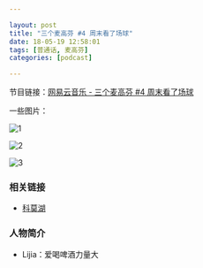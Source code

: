 ```yaml
---

layout: post
title: "三个麦高芬 #4 周末看了场球"
date: 18-05-19 12:58:01
tags: [普通话, 麦高芬]
categories: [podcast]

---
```


节目链接：[网易云音乐 - 三个麦高芬 #4 周末看了场球](http://music.163.com/#/program?id=1369357767)

一些图片：

![1]({{site.url}}/assets/img/juventus/1.jpg)

![2]({{site.url}}/assets/img/juventus/2.jpg)

![3]({{site.url}}/assets/img/juventus/3.jpg)

### 相关链接

- [科莫湖](https://zh.wikipedia.org/wiki/%E7%A7%91%E8%8E%AB%E6%B9%96)

### 人物简介

- Lijia：爱喝啤酒力量大